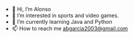 - 👋 Hi, I’m Alonso
- 👀 I’m interested in sports and video games.
- 🌱 I’m currently learning Java and Python
- 📫 How to reach me abgarcia2003@gmail.com

<!---
AlonsoTheDopest/AlonsoTheDopest is a ✨ special ✨ repository because its `README.md` (this file) appears on your GitHub profile.
You can click the Preview link to take a look at your changes.
--->
